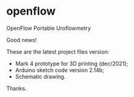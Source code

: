# openflow
OpenFlow Portable Uroflowmetry 

Good news!

These are the latest project files version:

- Mark 4 prototype for 3D printing (dec/2021);
- Arduino sketch code version 2.14b;
- Schematic drawing.

Thanks.
